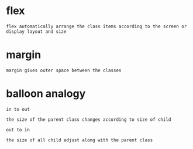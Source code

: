 
# flex

    flex automatically arrange the class items according to the screen or display layout and size 

# margin

    margin gives outer space between the classes

# balloon analogy

    in to out 
    
    the size of the parent class changes according to size of child
    
    out to in 
    
    the size of all child adjust along with the parent class

